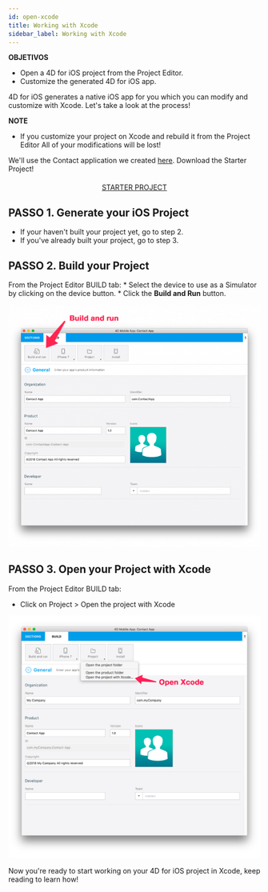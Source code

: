 ```yaml
---
id: open-xcode
title: Working with Xcode
sidebar_label: Working with Xcode
---
```

<div class = "objectives"> 

**OBJETIVOS**

* Open a 4D for iOS project from the Project Editor.
* Customize the generated 4D for iOS app.</div> 

4D for iOS generates a native iOS app for you which you can modify and customize with Xcode. Let's take a look at the process!<div class = "tips"> 

**NOTE**

* If you customize your project on Xcode and rebuild it from the Project Editor All of your modifications will be lost!</div> 

We'll use the Contact application we created [here](contact-app.html). Download the Starter Project!

<div style="text-align: center; margin-top: 20px">
  <p>
    

<a class="button"
href="../assets/customize-with-xcode/ContactStarter.zip">STARTER PROJECT</a>

  </p>
</div>

## PASSO 1. Generate your iOS Project

* If your haven't built your project yet, go to step 2.
* If you've already built your project, go to step 3.

## PASSO 2. Build your Project

From the Project Editor BUILD tab: * Select the device to use as a Simulator by clicking on the device button. * Click the **Build and Run** button.

![Build and Run](assets/customize-with-xcode/build-and-run-4D-for-iOS.png)

## PASSO 3. Open your Project with Xcode

From the Project Editor BUILD tab:

* Click on Project > Open the project with Xcode

![Open your Project with Xcode](assets/customize-with-xcode/Open-your-project-Xcode-4D-for-iOS.png)

Now you're ready to start working on your 4D for iOS project in Xcode, keep reading to learn how!